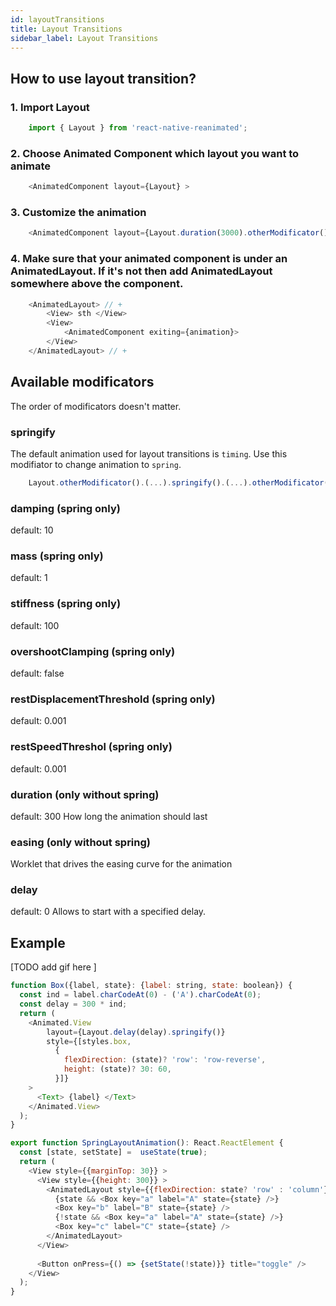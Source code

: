 ```yaml
---
id: layoutTransitions
title: Layout Transitions
sidebar_label: Layout Transitions
---
```


## How to use layout transition?

### 1. Import Layout 
```js
    import { Layout } from 'react-native-reanimated';
```
### 2. Choose Animated Component which layout you want to animate
```js
    <AnimatedComponent layout={Layout} >
```
### 3. Customize the animation
```js
    <AnimatedComponent layout={Layout.duration(3000).otherModificator()} >
```
### 4. Make sure that your animated component is under an AnimatedLayout. If it's not then add AnimatedLayout somewhere above the component.
```js
    <AnimatedLayout> // +
        <View> sth </View>
        <View> 
            <AnimatedComponent exiting={animation}>
        </View>
    </AnimatedLayout> // +
```

## Available modificators
The order of modificators doesn't matter.
### springify 
The default animation used for layout transitions is `timing`. Use this modifiator to change animation to `spring`.
```js
    Layout.otherModificator().(...).springify().(...).otherModificator();
```

### damping (spring only)
default: 10

### mass (spring only)
default: 1

### stiffness (spring only)
default: 100

### overshootClamping (spring only)
default: false

### restDisplacementThreshold (spring only)
default: 0.001

### restSpeedThreshol (spring only)
default: 0.001

### duration (only without spring)
default: 300
How long the animation should last

### easing (only without spring)
Worklet that drives the easing curve for the animation

### delay
default: 0
Allows to start with a specified delay.

## Example

[TODO add gif here ]

```js
function Box({label, state}: {label: string, state: boolean}) {
  const ind = label.charCodeAt(0) - ('A').charCodeAt(0);
  const delay = 300 * ind;
  return (
    <Animated.View 
        layout={Layout.delay(delay).springify()} 
        style={[styles.box,
          { 
            flexDirection: (state)? 'row': 'row-reverse', 
            height: (state)? 30: 60,
          }]} 
    >
      <Text> {label} </Text>
    </Animated.View>
  );
}

export function SpringLayoutAnimation(): React.ReactElement {
  const [state, setState] =  useState(true);
  return (
    <View style={{marginTop: 30}} >
      <View style={{height: 300}} >
        <AnimatedLayout style={{flexDirection: state? 'row' : 'column'}} >
          {state && <Box key="a" label="A" state={state} />}
          <Box key="b" label="B" state={state} />
          {!state && <Box key="a" label="A" state={state} />}
          <Box key="c" label="C" state={state} />
        </AnimatedLayout>
      </View>
    
      <Button onPress={() => {setState(!state)}} title="toggle" />
    </View>
  );
}
```
